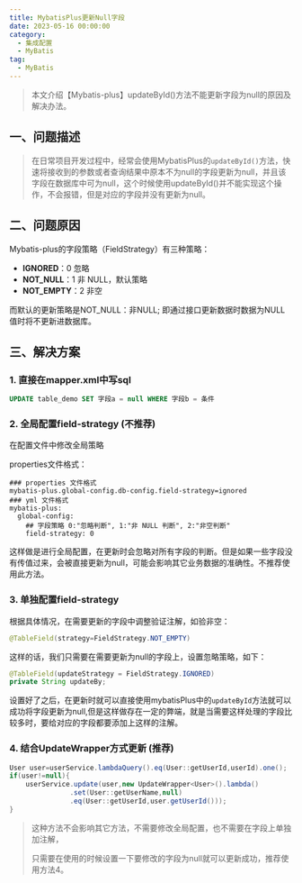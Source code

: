 ```yaml
---
title: MybatisPlus更新Null字段
date: 2023-05-16 00:00:00
category: 
  - 集成配置
  - MyBatis
tag: 
  - MyBatis
---
```

> 本文介绍【Mybatis-plus】updateById()方法不能更新字段为null的原因及解决办法。

## 一、问题描述

> 在日常项目开发过程中，经常会使用MybatisPlus的`updateById()`方法，快速将接收到的参数或者查询结果中原本不为null的字段更新为null，并且该字段在数据库中可为null，这个时候使用updateById()并不能实现这个操作，不会报错，但是对应的字段并没有更新为null。

## 二、问题原因

Mybatis-plus的字段策略（FieldStrategy）有三种策略：

- **IGNORED**：0 忽略
- **NOT_NULL**：1 非 NULL，默认策略
- **NOT_EMPTY**：2 非空

而默认的更新策略是NOT_NULL：非NULL; 即通过接口更新数据时数据为NULL值时将不更新进数据库。

## 三、解决方案

### 1. 直接在mapper.xml中写sql

```sql
UPDATE table_demo SET 字段a = null WHERE 字段b = 条件
```

### 2. 全局配置field-strategy (不推荐)

在配置文件中修改全局策略

 properties文件格式：

```properties
### properties 文件格式
mybatis-plus.global-config.db-config.field-strategy=ignored
### yml 文件格式
mybatis-plus:
  global-config:
    ## 字段策略 0:"忽略判断", 1:"非 NULL 判断", 2:"非空判断"
    field-strategy: 0
```

这样做是进行全局配置，在更新时会忽略对所有字段的判断。但是如果一些字段没有传值过来，会被直接更新为null，可能会影响其它业务数据的准确性。不推荐使用此方法。

### 3. 单独配置field-strategy

根据具体情况，在需要更新的字段中调整验证注解，如验非空：

```java
@TableField(strategy=FieldStrategy.NOT_EMPTY)
```

这样的话，我们只需要在需要更新为null的字段上，设置忽略策略，如下：

```java
@TableField(updateStrategy = FieldStrategy.IGNORED)
private String updateBy;
```

设置好了之后，在更新时就可以直接使用mybatisPlus中的`updateById`方法就可以成功将字段更新为null,但是这样做存在一定的弊端，就是当需要这样处理的字段比较多时，要给对应的字段都要添加上这样的注解。

### 4. 结合UpdateWrapper方式更新 (推荐)

```java
User user=userService.lambdaQuery().eq(User::getUserId,userId).one();
if(user!=null){
    userService.update(user,new UpdateWrapper<User>().lambda()
               .set(User::getUserName,null)
               .eq(User::getUserId,user.getUserId()));
}
```

> 这种方法不会影响其它方法，不需要修改全局配置，也不需要在字段上单独加注解，
>
> 只需要在使用的时候设置一下要修改的字段为null就可以更新成功，推荐使用方法4。
